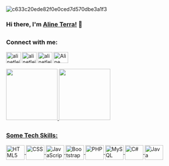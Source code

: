 <img src="https://user-images.githubusercontent.com/70382532/138322189-2db8df52-9dcb-40a0-88a8-c365466bd33d.gif" alt="c633c20ede82f0e0ced7d570dbe3a1f3" style="max-width: 60%;">

### Hi there, I'm [Aline Terra!](https://github.com/alinetleitao) 👋
##
<div>
<h3 align="left">Connect with me:</h3>
<p align="left">
<a href="https://linkedin.com/in/alinetleitao" target="blank"><img align="left" src="https://cdn.jsdelivr.net/npm/simple-icons@3.0.1/icons/linkedin.svg" alt="alinetleitao" height="30" width="40"/> </a>
  
<a href="https://www.alineterra.com" target="blank"><img align="left" src="https://github.com/alinetleitao/GitAline/blob/main/assets/site.png" alt="alinetleitao" height="30" width="40" /> </a>

<a href="https://instagram.com/alinetleitao" target="blank"><img align="left" src="https://cdn.jsdelivr.net/npm/simple-icons@3.0.1/icons/instagram.svg" alt="alinetleitao" height="30" width="40"/> </a>
  
<a href="mailto:contato@alineterra.com" target="blank"><img align="left" src="https://github.com/alinetleitao/GitAline/blob/main/assets/email.png" alt="Aline Terra Leitão" height="30" width="40"/> </a>  
</div>
<p> <br> </p>

##

<div>
  <a href="https://github.com/alinetleitao">
  <img height="140em" src="https://github-readme-stats.vercel.app/api?username=alinetleitao&show_icons=true&theme=tokyonight&include_all_commits=true&count_private=true"/>
  <img height="140em" src="https://github-readme-stats.vercel.app/api/top-langs/?username=alinetleitao&layout=compact&langs_count=7&theme=tokyonight"/>
</div>
<div style="display: inline_block"> 
  
  ##
  
  <div>
  <h3 align="left">Some Tech Skills:</h3>

  <img align="center" alt="HTML5" height="40" width="50" src="https://cdn.jsdelivr.net/npm/simple-icons@5.9.0/icons/python.svg">
  
  <img align="center" alt="CSS" height="40" width="50" src="https://cdn.jsdelivr.net/npm/simple-icons@5.9.0/icons/amazonaws.svg">
  
  <img align="center" alt="JavaScript" height="40" width="50" src="https://cdn.jsdelivr.net/npm/simple-icons@5.9.0/icons/anaconda.svg">
  
  <img align="center" alt="Bootstrap" height="40" width="50" src="https://cdn.jsdelivr.net/npm/simple-icons@5.9.0/icons/apachespark.svg">
  
  <img align="center" alt="PHP" height="40" width="50" src="https://cdn.jsdelivr.net/npm/simple-icons@5.9.0/icons/docker.svg">
  
  <img align="center" alt="MySQL" height="40" width="50" src="https://cdn.jsdelivr.net/npm/simple-icons@5.9.0/icons/pytorch.svg">
  
  <img align="center" alt="C#" height="40" width="50" src="https://cdn.jsdelivr.net/npm/simple-icons@5.9.0/icons/tensorflow.svg">
  
  <img align="center" alt="Java" height="40" width="50" src="https://cdn.jsdelivr.net/npm/simple-icons@5.9.0/icons/numba.svg">
  
</div> 

  
<!--  ![Snake animation](https://github.com/GuiSato565/GuiSato565/blob/output/github-contribution-grid-snake.svg)-->
